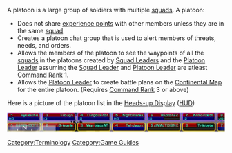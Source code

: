 A platoon is a large group of soldiers with multiple
[squads](Squad.md "wikilink"). A platoon:

- Does not share [experience points](Experience_Points.md "wikilink")
  with other members unless they are in the same
  [squad](Squad.md "wikilink").
- Creates a platoon chat group that is used to alert members of
  threats, needs, and orders.
- Allows the members of the platoon to see the waypoints of all the
  [squads](Squad.md "wikilink") in the platoons created by [Squad
  Leaders](Squad_Leader.md "wikilink") and the [Platoon
  Leader](Platoon_Leader.md "wikilink") assuming the [Squad
  Leader](Squad_Leader.md "wikilink") and [Platoon
  Leader](Platoon_Leader.md "wikilink") are atleast [Command
  Rank](Command_Rank.md "wikilink") 1.
- Allows the [Platoon Leader](Platoon_Leader.md "wikilink") to create
  battle plans on the [Continental Map](Continental_Map.md "wikilink")
  for the entire platoon. (Requires [Command
  Rank](Command_Rank.md "wikilink") 3 or above)

Here is a picture of the platoon list in the [Heads-up
Display](Heads.$1.md "wikilink")
([HUD](Acronyms_and_Slang.md "wikilink"))

![Image:PlatoonList.JPG](images/PlatoonList.jpg "Image:PlatoonList.JPG")

[Category:Terminology](Category:Terminology.md "wikilink") [Category:Game
Guides](Category:Game_Guides.md "wikilink")
